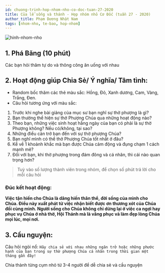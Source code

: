 ```yaml
---
id: chuong-trinh-hop-nhom-nho-co-doc-tuan-27-2020
title: Của lễ sống và thánh - Họp nhóm nhỏ Cơ Đốc (tuần 27 - 2020)
author_title: Phạm Dương Nhật Nam
tags: [nhom-nho, te-bao, hop-nhom]
---
```


![hinh-nhom-nho](https://images.unsplash.com/photo-1529156069898-49953e39b3ac?ixlib=rb-1.2.1&ixid=eyJhcHBfaWQiOjEyMDd9&auto=format&fit=crop&w=3289&q=80)

## 1. Phá Băng (10 phút)

Các bạn hỏi thăm tự do và thông công ăn uống với nhau

## 2. Hoạt động giúp Chia Sẻ/ Ý nghĩa/ Tâm tình:

- Random bốc thăm các thẻ màu sắc: Hồng, Đỏ, Xanh dương, Cam, Vàng, Trắng, Đen.
- Câu hỏi tương ứng với màu sắc:
1. Trước khi nghe bài giảng của mục sư bạn nghĩ sự thờ phượng là gì?
2. Bạn thường thể hiện sự thờ Phượng Chúa qua những hoạt động nào?
3. Theo bạn, những việc sinh hoạt hằng ngày của bạn có phải là sự thờ Phượng không? Nếu có/không, tại sao?
4. Những điều cản trở bạn đến với sự thờ phượng Chúa? 
5. Bạn nghĩ mình có thể thờ Phượng Chúa tốt nhất ở đâu?
6. Kể về 1 khoảnh khắc mà bạn được Chúa cảm động và đụng chạm 1 cách mạnh mẽ?
7. Đối với bạn, khi thờ phượng trong đám đông và cá nhân, thì cái nào quan trọng hơn?

> Tuỳ vào số lượng thành viên trong nhóm, để chọn số phút trả lời cho mỗi câu hỏi 

### Đúc kết hoạt động:

**Việc tận hiến cho Chúa là dâng hiến thân thể, đời sống của mình cho Chúa. Điều này xuất phát từ việc nhận biết được ơn thương xót của Chúa đối cùng mình. Người sống cho Chúa không chỉ dừng lại ở việc ca ngợi hay phục vụ Chúa ở nhà thờ, Hội Thánh mà là vâng phục và làm đẹp lòng Chúa mọi lúc, mọi nơi.**


## 3. Cầu nguyện:

Câu hỏi ngòi nổ: `Hãy chia sẻ với nhau những ngăn trở hoặc những phước hạnh của bạn trong sự thờ phượng Chúa cá nhân trong thời gian một tháng gần đây!`

Chia thành từng cụm nhỏ từ 3-4 người để dễ chia sẻ và cầu nguyện
